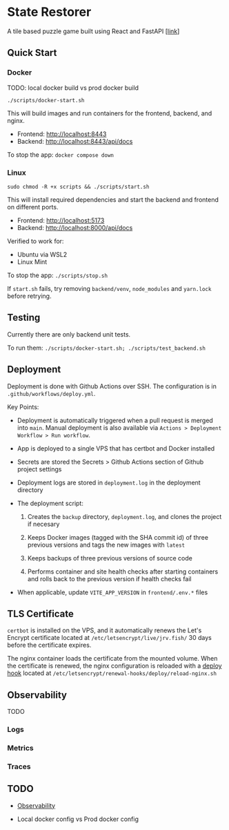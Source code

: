 # State Restorer

A tile based puzzle game built using React and FastAPI [[link](https://jrv.fish)]

## Quick Start

### Docker

TODO: local docker build vs prod docker build

```
./scripts/docker-start.sh
```

This will build images and run containers for the frontend, backend, and nginx.

- Frontend: [http://localhost:8443](http://localhost:8443)
- Backend: [http://localhost:8443/api/docs](http://localhost:8443/api/docs)

To stop the app: `docker compose down`

### Linux

```
sudo chmod -R +x scripts && ./scripts/start.sh
```

This will install required dependencies and start the backend and frontend on different ports.

- Frontend: [http://localhost:5173](http://localhost:5173)
- Backend: [http://localhost:8000/api/docs](http://localhost:8000/api/docs)

Verified to work for:

- Ubuntu via WSL2
- Linux Mint

To stop the app: `./scripts/stop.sh`

If `start.sh` fails, try removing `backend/venv`, `node_modules` and `yarn.lock` before retrying.

## Testing

Currently there are only backend unit tests.

To run them: `./scripts/docker-start.sh; ./scripts/test_backend.sh`

## Deployment

Deployment is done with Github Actions over SSH. The configuration is in `.github/workflows/deploy.yml`.

Key Points:

- Deployment is automatically triggered when a pull request is merged into `main`. Manual deployment is also available via `Actions > Deployment Workflow > Run workflow`.

- App is deployed to a single VPS that has certbot and Docker installed

- Secrets are stored the Secrets > Github Actions section of Github project settings

- Deployment logs are stored in `deployment.log` in the deployment directory

- The deployment script:

  1. Creates the `backup` directory, `deployment.log`, and clones the project if necesary

  1. Keeps Docker images (tagged with the SHA commit id) of three previous versions and tags the new images with `latest`

  1. Keeps backups of three previous versions of source code

  1. Performs container and site health checks after starting containers and rolls back to the previous version if health checks fail

- When applicable, update `VITE_APP_VERSION` in `frontend/.env.*` files

## TLS Certificate

`certbot` is installed on the VPS, and it automatically renews the Let's Encrypt certificate located at `/etc/letsencrypt/live/jrv.fish/` 30 days before the certificate expires.

The nginx container loads the certificate from the mounted volume. When the certificate is renewed, the nginx configuration is reloaded with a [deploy hook](https://www.interhacktive.de/certbot/using.html#pre-and-post-validation-hooks) located at `/etc/letsencrypt/renewal-hooks/deploy/reload-nginx.sh`

## Observability

TODO

### Logs

### Metrics

### Traces

## TODO

- [Observability](https://grafana.com/grafana/dashboards/16110-fastapi-observability/)

- Local docker config vs Prod docker config
